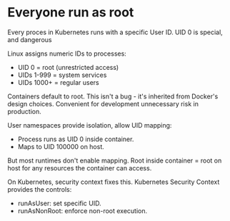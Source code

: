 # Everyone run as root

Every proces in Kubernetes runs with a specific User ID. UID 0 is special, and dangerous

Linux assigns numeric IDs to processes:

- UID 0 = root (unrestricted access)
- UIDs 1-999 = system services
- UIDs 1000+ = regular users

Containers default to root. This isn't a bug - it's inherited from Docker's design choices. Convenient for development unnecessary risk in production.

User namespaces provide isolation, allow UID mapping:

- Process runs as UID 0 inside container.
- Maps to UID 100000 on host.

But most runtimes don't enable mapping. Root inside container = root on host for any resources the container can access.

On Kubernetes, security context fixes this. Kubernetes Security Context provides the controls:

- runAsUser: set specific UID.
- runAsNonRoot: enforce non-root execution.
